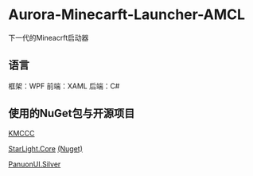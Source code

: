 # Aurora-Minecarft-Launcher-AMCL
下一代的Mineacrft启动器

## 语言
框架：WPF
前端：XAML
后端：C#

## 使用的NuGet包与开源项目
[KMCCC](https://github.com/MineStudio/KMCCC)

[StarLight.Core](https://github.com/Ink-Marks-Studio/StarLight.Core) [(Nuget)](https://www.nuget.org/packages/StarLight_Core)

[PanuonUI.Silver](https://github.com/Mochengvia/PanuonUI.Silver)
